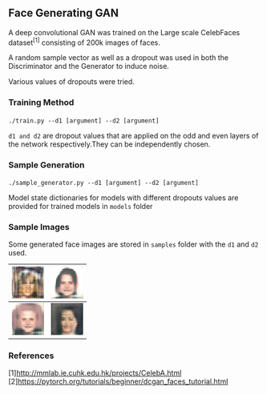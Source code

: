 ## Face Generating GAN

A deep convolutional GAN was trained on the Large scale CelebFaces dataset<sup>[1]</sup> consisting of 200k images of faces.

A random sample vector as well as a dropout was used in both the Discriminator and the Generator to induce  noise.

Various values of dropouts were tried.

### Training Method 
<code>./train.py --d1 [argument] --d2 [argument] </code>

<code>d1 and d2</code> are dropout values that are applied on the odd and even layers of the network respectively.They can be independently chosen.

### Sample Generation

<code>./sample_generator.py --d1 [argument] --d2 [argument] </code>

Model state dictionaries for models with different dropouts values are provided for trained models in <code>models</code> folder


### Sample Images

Some generated face images are stored in <code>samples</code> folder with the <code>d1</code> and <code>d2</code> used.

![](samples/dp12dp20.png)            | ![](samples/dp17dp27_2.png)
:-------------------------:|:-------------------------:
![](samples/dp17dp27.png)  | ![](samples/dp16dp20_2.png)

### References  
[1]http://mmlab.ie.cuhk.edu.hk/projects/CelebA.html  
[2]https://pytorch.org/tutorials/beginner/dcgan_faces_tutorial.html

